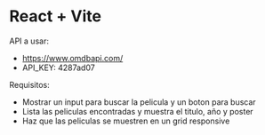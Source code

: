 # React + Vite

API a usar:

- https://www.omdbapi.com/
- API_KEY: 4287ad07

Requisitos:

- Mostrar un input para buscar la pelicula y un boton para buscar
- Lista las peliculas encontradas y muestra el titulo, año y poster
- Haz que las peliculas se muestren en un grid responsive